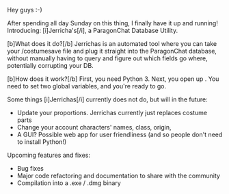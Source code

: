 Hey guys :-) 

After spending all day Sunday on this thing, I finally have it up and running! Introducing: [i]Jerricha's[/i], a ParagonChat Database Utility.

[b]What does it do?[/b]
Jerrichas is an automated tool where you can take your /costumesave file and plug it straight into the ParagonChat database, without manually having to query and figure out which fields go where, potentially corrupting your DB.

[b]How does it work?[/b]
First, you need Python 3. Next, you open up . You need to set two global variables, and you're ready to go.

Some things [i]Jerrichas[/i] currently does not do, but will in the future:
* Update your proportions. Jerrichas currently just replaces costume parts
* Change your account characters' names, class, origin, 
* A GUI? Possible web app for user friendliness (and so people don't need to install Python!)

Upcoming features and fixes:
* Bug fixes
* Major code refactoring and documentation to share with the community
* Compilation into a .exe / .dmg binary
